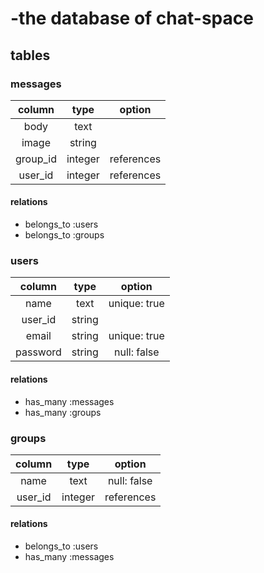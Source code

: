 
# -the database of chat-space

## tables
### messages

|column|type|option|
|:--:|:--:|:--:|
|body|text||
|image|string|
|group_id|integer|references|
|user_id|integer|references|

#### relations

- belongs_to :users
- belongs_to :groups

### users

|column|type|option|
|:--:|:--:|:--:|
|name|text|unique: true|
|user_id|string|
|email|string|unique: true|
|password|string|null: false|

#### relations

- has_many :messages
- has_many :groups


### groups

|column|type|option|
|:--:|:--:|:--:|
|name|text|null: false|
|user_id|integer|references|

#### relations

- belongs_to :users
- has_many :messages




